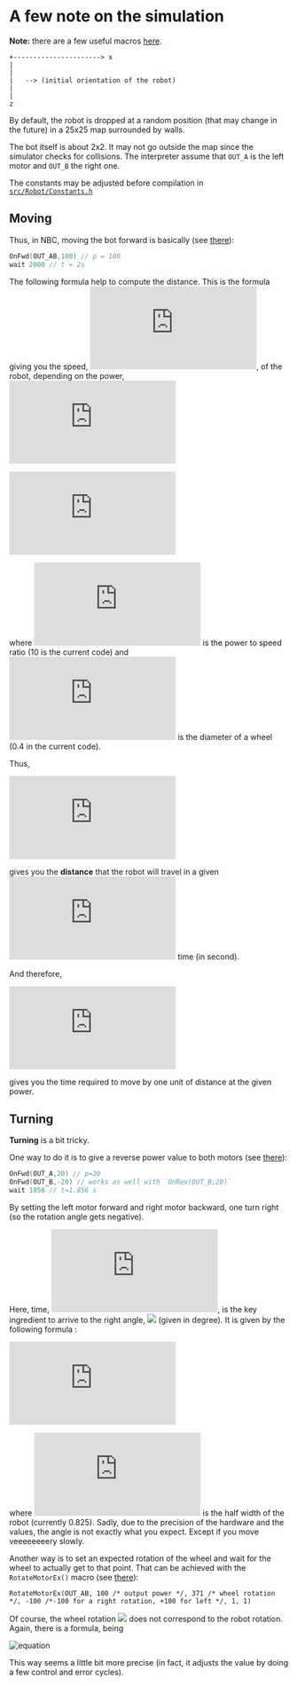 # A few note on the simulation

**Note:** there are a few useful macros [here](tests/commons.inc).


```
+----------------------> x
|
|
|   --> (initial orientation of the robot)
|
|
z

```

By default, the robot is dropped at a random position (that may change in the future) in a 25x25 map surrounded by walls.

The bot itself is about 2x2. It may not go outside the map since the simulator checks for collisions.
The interpreter assume that `OUT_A` is the left motor and `OUT_B` the right one.

The constants may be adjusted before compilation in [`src/Robot/Constants.h`](src/Robot/Constants.h)

## Moving

Thus, in NBC, moving the bot forward is basically (see [there](tests/simple.nbc)):

```c
OnFwd(OUT_AB,100) // p = 100
wait 2000 // t = 2s
```

The following formula help to compute the distance. This is the formula giving you the speed, ![](http://www.sciweavers.org/tex2img.php?eq=v&bc=White&fc=Black&im=jpg&fs=12&ff=arev&edit=0), of the robot, depending on the power, ![](http://www.sciweavers.org/tex2img.php?eq=p&bc=White&fc=Black&im=jpg&fs=12&ff=arev&edit=0)

![](http://www.sciweavers.org/tex2img.php?eq=v%28p%29%20%3D%20p%5C%2Cf%20%5C%2CD%5C%2C%5Cfrac%7B%5Cpi%7D%7B360%7D&bc=White&fc=Black&im=jpg&fs=12&ff=arev&edit=0)

where ![](http://www.sciweavers.org/tex2img.php?eq=f&bc=White&fc=Black&im=jpg&fs=12&ff=arev&edit=0) is the power to speed ratio (10 is the current code) and ![](http://www.sciweavers.org/tex2img.php?eq=D&bc=White&fc=Black&im=jpg&fs=12&ff=arev&edit=0) is the diameter of a wheel (0.4 in the current code).

Thus,

![](http://www.sciweavers.org/tex2img.php?eq=x%28p%2Ct%29%3Dv%28p%29%5Ctimes%20t&bc=White&fc=Black&im=jpg&fs=12&ff=arev&edit=0)

gives you the **distance** that the robot will travel in a given ![](http://www.sciweavers.org/tex2img.php?eq=t&bc=White&fc=Black&im=jpg&fs=12&ff=arev&edit=0) time (in second).

And therefore,

![](http://www.sciweavers.org/tex2img.php?eq=t%28p%29%20%3D%20%5Cfrac%7B1%7D%7Bv%28p%29%7D&bc=White&fc=Black&im=jpg&fs=12&ff=arev&edit=0)

gives you the time required to move by one unit of distance at the given power.


## Turning

**Turning** is a bit tricky.
 
One way to do it is to give a reverse power value to both motors (see [there](tests/simpleturn.nbc)):

```c
OnFwd(OUT_A,20) // p=20
OnFwd(OUT_B,-20) // works as well with `OnRev(OUT_B,20)`
wait 1856 // t=1.856 s
```

By setting the left motor forward and right motor backward, one turn right (so the rotation angle gets negative).

Here, time, ![](http://www.sciweavers.org/tex2img.php?eq=t&bc=White&fc=Black&im=jpg&fs=12&ff=arev&edit=0), is the key ingredient to arrive to the right angle, ![](http://www.sciweavers.org/tex2img.php?eq=\\alpha_{w}&bc=White&fc=Black&im=jpg&fs=12&ff=arev&edit=0) (given in degree). It is given by the following formula : 

![](http://www.sciweavers.org/tex2img.php?eq=t%28%5Calpha%2C%20p%29%20%3D%202%5C%2C%7C%5Calpha%7C%5C%2C%5Cfrac%7B%20H%7D%7Bp%5C%2Cf%5C%2CD%7D&bc=White&fc=Black&im=jpg&fs=12&ff=arev&edit=0)


where ![](http://www.sciweavers.org/tex2img.php?eq=H&bc=White&fc=Black&im=jpg&fs=12&ff=arev&edit=0) is the half width of the robot (currently 0.825).
Sadly, due to the precision of the hardware and the values, the angle is not exactly what you expect. Except if you move veeeeeeeery slowly.

Another way is to set an expected rotation of the wheel and wait for the wheel to actually get to that point.
That can be achieved with the `RotateMotorEx()` macro (see [there](tests/simpleturn2.nbc)):

```
RotateMotorEx(OUT_AB, 100 /* output power */, 371 /* wheel rotation */, -100 /*-100 for a right rotation, +100 for left */, 1, 1)
```

Of course, the wheel rotation ![](http://www.sciweavers.org/tex2img.php?eq=\\alpha_{w}&bc=White&fc=Black&im=jpg&fs=12&ff=arev&edit=0) does not correspond to the robot rotation. Again, there is a formula, being 

![equation](http://www.sciweavers.org/tex2img.php?eq=\\alpha_{w}(\\alpha)%20%3D%202\\,\\alpha\\,\\frac{H}{D}&bc=White&fc=Black&im=jpg&fs=12&ff=arev&edit=0)

This way seems a little bit more precise (in fact, it adjusts the value by doing a few control and error cycles).
